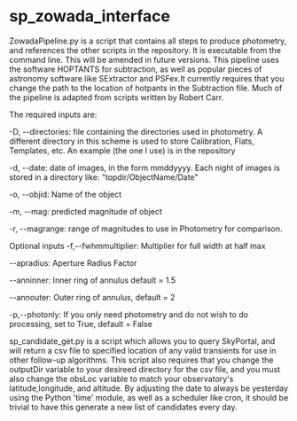 # sp_zowada_interface

ZowadaPipeline.py is a script that contains all steps to produce photometry, and references the other scripts in the repository. 
It is executable from the command line. This will be amended in future versions.  This pipeline uses the software HOPTANTS for subtraction, as well as popular
pieces of astronomy software like SExtractor and PSFex.It currently requires that you change the path to the location of hotpants in the Subtraction file.  Much of the pipeline is adapted from scripts written by Robert Carr. 

The required inputs are:

-D, --directories: file containing the directories used in photometry. A different directory in this scheme is used to store Calibration, Flats, Templates, etc. An example (the one I use) is in the repository

-d, --date: date of images, in the form mmddyyyy. Each night of images is stored in a directory like: "topdir/ObjectName/Date"

-o, --objid: Name of the object

-m, --mag: predicted magnitude of object

-r, --magrange: range of magnitudes to use in Photometry for comparison.

Optional inputs
-f,--fwhmmultiplier: Multiplier for full width at half max

--apradius: Aperture Radius Factor

--anninner: Inner ring of annulus default = 1.5

--annouter: Outer ring of annulus, default = 2

-p,--photonly: If you only need photometry and do not wish to do processing, set to True, default = False

sp_candidate_get.py is a script which allows you to query SkyPortal, and will return a csv file to specified location of any valid transients for use in other 
follow-up algorithms. This script also requires that you change the outputDir variable to your desireed directory for the csv file, and you must also change the 
obsLoc variable to match your observatory's latitude,longitude, and altitude. By adjusting the date to always be yesterday using the Python 'time' module, as well as a scheduler like cron, it should be trivial to have this generate a new list of candidates every day.

